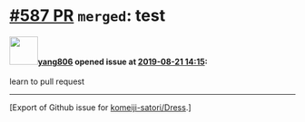 # [\#587 PR](https://github.com/komeiji-satori/Dress/pull/587) `merged`: test

#### <img src="https://avatars.githubusercontent.com/u/37685521?u=c38f6dad7935478bbd7d8ca592031801cd3fd540&v=4" width="50">[yang806](https://github.com/yang806) opened issue at [2019-08-21 14:15](https://github.com/komeiji-satori/Dress/pull/587):

learn to pull request




-------------------------------------------------------------------------------



[Export of Github issue for [komeiji-satori/Dress](https://github.com/komeiji-satori/Dress).]
